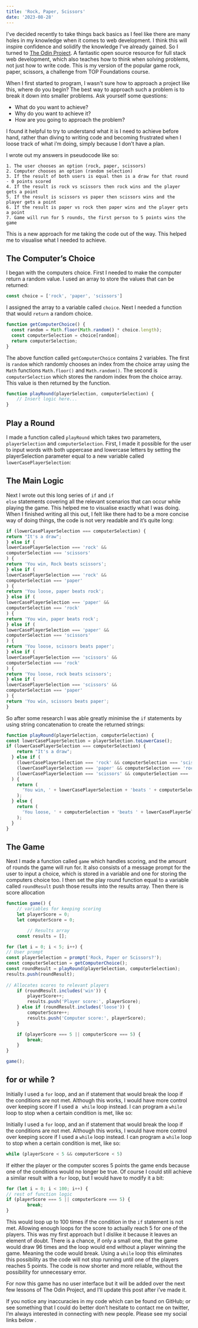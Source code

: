```yaml
---
title: 'Rock, Paper, Scissors'
date: '2023-08-28'
---
```


I've decided recently to take things back basics as I feel like there are many holes in my knowledge when it comes to web development. I think this will inspire confidence and solidify the knowledge I've already gained. So I turned to [The Odin Project](https://www.theodinproject.com/). A fantastic open source resource for full stack web development, which also teaches how to think when solving problems, not just how to write code. This is my version of the popular game rock, paper, scissors, a challenge from TOP Foundations course.  

When I first started to program, I wasn't sure how to approach a project like this, where do you begin? The best way to approach such a problem is to break it down into smaller problems. Ask yourself some questions:

- What do you want to achieve?
- Why do you want to achieve it?
- How are you going to approach the problem?

I found it helpful to try to understand what it is I need to achieve before hand, rather than diving to writing code and becoming frustrated when I loose track of what i’m doing, simply because I don’t have a plan. 

I wrote out my answers in pseudocode like so:

```
1. The user chooses an option (rock, paper, scissors)
2. Computer chooses an option (random selection)
3. If the result of both users is equal then is a draw for that round - 0 points scored
4. If the result is rock vs scissors then rock wins and the player gets a point
5. If the result is scissors vs paper then scissors wins and the player gets a point 
6. If the result is paper vs rock then paper wins and the player gets a point
7. Game will run for 5 rounds, the first person to 5 points wins the game
```
This is a new approach for me taking the code out of the way. This helped me to visualise what I needed to achieve.

## The Computer’s Choice

I began with the computers choice. First I needed to make the computer return a random value. I used an array to store the values that can be returned:

```js
const choice = ['rock', 'paper', 'scissors']
```

I assigned the array to a variable called  <code class=inline-code>choice</code>. Next I needed a function that would <code class=inline-code>return</code> a random choice.

```js
function getComputerChoice() {
  const random = Math.floor(Math.random() * choice.length);
  const computerSelection = choice[random];
  return computerSelection;
}
```

The above function called <code class=inline-code>getComputerChoice</code> contains 2 variables. The first is <code class=inline-code>random</code> which randomly chooses an index from the choice array using the `Math` functions <code class=inline-code>Math.floor()</code> and <code class=inline-code>Math.random()</code>. The second is <code class=inline-code>computerSelection</code> which stores the random index from the choice array. This value is then returned by the function. 

```js
function playRound(playerSelection, computerSelection) {
	// Insert logic here...
}
```

## Play a Round

I made a function called <code class=inline-code>playRound</code> which takes two parameters, <code class=inline-code>playerSelection</code> and <code class=inline-code>computerSelection</code>. First, I made it possible for the user to input words with both uppercase and lowercase letters by setting the playerSelection parameter equal to a new variable called <code class=inline-code>lowerCasePlayerSelection</code>:

## The Main Logic

Next I wrote out this long series of <code class="inline-code">if</code> and <code class=inline-code>if else</code> statements covering all the relevant scenarios that can occur while playing the game. This helped me to visualise exactly what I was doing. When I finished writing all this out, I felt like there had to be a more concise way of doing things, the code is not very readable and it’s quite long:

```js
if (lowerCasePlayerSelection === computerSelection) {
return "It's a draw";
} else if (
lowerCasePlayerSelection === 'rock' &&
computerSelection === 'scissors'
) {
return 'You win, Rock beats scissors';
} else if (
lowerCasePlayerSelection === 'rock' &&
computerSelection === 'paper'
) {
return 'You loose, paper beats rock';
} else if (
lowerCasePlayerSelection === 'paper' &&
computerSelection === 'rock'
) {
return 'You win, paper beats rock';
} else if (
lowerCasePlayerSelection === 'paper' &&
computerSelection === 'scissors'
) {
return 'You loose, scissors beats paper';
} else if (
lowerCasePlayerSelection === 'scissors' &&
computerSelection === 'rock'
) {
return 'You loose, rock beats scissors';
} else if (
lowerCasePlayerSelection === 'scissors' &&
computerSelection === 'paper'
) {
return 'You win, scissors beats paper';
}
```

So after some research I was able greatly minimise the <code class=inline-code>if</code> statements by using string concatenation to create the returned strings:

```js
function playRound(playerSelection, computerSelection) {
const lowerCasePlayerSelection = playerSelection.toLowerCase();
if (lowerCasePlayerSelection === computerSelection) {
    return "It's a draw";
  } else if (
    (lowerCasePlayerSelection === 'rock' && computerSelection === 'scissors') ||
    (lowerCasePlayerSelection === 'paper' && computerSelection === 'rock') ||
    (lowerCasePlayerSelection === 'scissors' && computerSelection === 'paper')
  ) {
    return (
      'You win, ' + lowerCasePlayerSelection + 'beats ' + computerSelection
    );
  } else {
    return (
      'You loose, ' + computerSelection + 'beats ' + lowerCasePlayerSelection
    );
  }
}
```

## The Game

Next I made a function called <code class=inline-code>game</code> which handles scoring, and the amount of rounds the game will run for. It also consists of a message prompt for the user to input a choice, which is stored in a variable and one for storing the computers choice too. I then set the play round function equal to a variable called <code class=inline-code>roundResult</code> push those results into the results array. Then there is score allocation 

```js
function game() {
    // variables for keeping scoring
    let playerScore = 0;
    let computerScore = 0;

		// Results array
    const results = [];

for (let i = 0; i < 5; i++) {
// User prompt
const playerSelection = prompt('Rock, Paper or Scissors?');
const computerSelection = getComputerChoice();
const roundResult = playRound(playerSelection, computerSelection);
results.push(roundResult);
    
// Allocates scores to relevant players
    if (roundResult.includes('win')) {
        playerScore++;
        results.push('Player score:', playerScore);
    } else if (roundResult.includes('loose')) {
        computerScore++;
        results.push('Computer score:', playerScore);
    }

    if (playerScore === 5 || computerScore === 5) {
        break;
    }
}

game();

```

## <span class=inline-code>for</span> or <span class=inline-code>while</span> ?

Initially I used a <code class=inline-code>for</code> loop, and an if statement that would break the loop if the conditions are not met. Although this works, I would have more control over keeping score if I used a <code class=inline-code> while</code> loop instead. I can program a <code class=inline-code>while</code> loop to stop when a certain condition is met, like so:

Initially I used a <code class=inline-code>for</code> loop, and an if statement that would break the loop if the conditions are not met. Although this works, I would have more control over keeping score if I used a <code class=inline-code>while</code> loop instead. I can program a <code class=inline-code>while</code> loop to stop when a certain condition is met, like so:

```js
while (playerScore < 5 && computerScore < 5) 
```

If either the player or the computer scores 5 points the game ends because one of the conditions would no longer be true. Of course I could still achieve a similar result with a <code class=inline-code>for</code> loop, but I would have to modify it a bit:

```js
for (let i = 0; i < 100; i++) {
// rest of function logic
if (playerScore === 5 || computerScore === 5) {
        break;
}
```

This would loop up to 100 times if the condition in the <code class=inline-code>if</code> statement is not met. Allowing enough loops for the score to actually reach 5 for one of the players. This was my first approach but I dislike it because it leaves an element of doubt. There is a chance, if only a small one, that the game would draw 96 times and the loop would end without a player winning the game. Meaning the code would break. Using a <code class=inline-code>while</code> loop this eliminates this possibility as the code will not stop running until one of the players reaches 5 points. The code is now shorter and more reliable, without the possibility for unnecessary error.

For now this game has no user interface but it will be added over the next few lessons of The Odin Project, and I’ll update this post after i’ve made it.

If you notice any inaccuracies in my code which can be found on GitHub; or see something that I could do better don’t hesitate to contact me on twitter, I’m always interested in connecting with new people.  Please see my social links below <span class="full-stop">.</span>